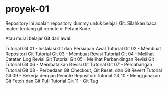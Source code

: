 # proyek-01
Repository ini adalah repository dummy untuk belajar Git. Silahkan baca materi tentang git remote di Petani Kode.

Atau mulai belajar Git dari awal:

Tutorial Git 01 - Instalasi Git dan Persiapan Awal
Tutorial Git 02 - Membuat Repositori Git
Tutorial Git 03 - Membuat Revisi
Tutorial Git 04 - Melihat Catatan Log Revisi Git
Tutorial Git 05 - Melihat Perbandingan Revisi Git
Tutorial Git 06 - Membatalkan Revisi Git
Tutorial Git 07 - Percabangan
Tutorial Git 08 - Perbedaan Git Checkout, Git Reset, dan Git Revert
Tutorial Git 09 - Bekerja dengan Remote Repositori
Tutorial Git 10 - Menggunakan Git Fetch dan Git Pull
Tutorial Git 11 - Git Tag